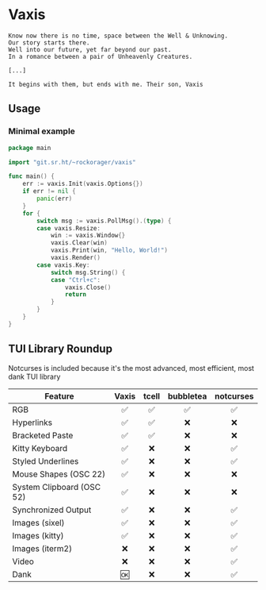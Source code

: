 # Vaxis

```
Know now there is no time, space between the Well & Unknowing.
Our story starts there.
Well into our future, yet far beyond our past.
In a romance between a pair of Unheavenly Creatures.

[...]

It begins with them, but ends with me. Their son, Vaxis
```

## Usage

### Minimal example

```go
package main

import "git.sr.ht/~rockorager/vaxis"

func main() {
	err := vaxis.Init(vaxis.Options{})
	if err != nil {
		panic(err)
	}
	for {
		switch msg := vaxis.PollMsg().(type) {
		case vaxis.Resize:
			win := vaxis.Window{}
			vaxis.Clear(win)
			vaxis.Print(win, "Hello, World!")
			vaxis.Render()
		case vaxis.Key:
			switch msg.String() {
			case "Ctrl+c":
				vaxis.Close()
				return
			}
		}
	}
}
```

## TUI Library Roundup

Notcurses is included because it's the most advanced, most efficient,
most dank TUI library

| Feature                   | Vaxis | tcell | bubbletea | notcurses |
| ------------------------- | :---: | :---: | :-------: | :-------: |
| RGB                       |  ✅   |  ✅   |    ✅     |    ✅     |
| Hyperlinks                |  ✅   |  ✅   |    ❌     |    ❌     |
| Bracketed Paste           |  ✅   |  ✅   |    ❌     |    ❌     |
| Kitty Keyboard            |  ✅   |  ❌   |    ❌     |    ✅     |
| Styled Underlines         |  ✅   |  ❌   |    ❌     |    ✅     |
| Mouse Shapes (OSC 22)     |  ✅   |  ❌   |    ❌     |    ❌     |
| System Clipboard (OSC 52) |  ✅   |  ❌   |    ❌     |    ❌     |
| Synchronized Output       |  ✅   |  ❌   |    ❌     |    ✅     |
| Images (sixel)            |  ✅   |  ❌   |    ❌     |    ✅     |
| Images (kitty)            |  ✅   |  ❌   |    ❌     |    ✅     |
| Images (iterm2)           |  ❌   |  ❌   |    ❌     |    ✅     |
| Video                     |  ❌   |  ❌   |    ❌     |    ✅     |
| Dank                      |  🆗   |  ❌   |    ❌     |    ✅     |

